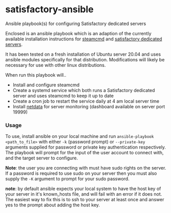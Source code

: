 # satisfactory-ansible
Ansible playbook(s) for configuring Satisfactory dedicated servers

Enclosed is an ansible playbook which is an adaption of the currently available installation instructions for [steamcmd](https://developer.valvesoftware.com/wiki/SteamCMD) and [satisfactory dedicated servers](https://satisfactory.fandom.com/wiki/Dedicated_servers).

It has been tested on a fresh installation of Ubuntu server 20.04 and uses ansible modules specifically for that distribution.  Modifications will likely be necessary for use with other linux distributions.

When run this playbook will..

* Install and configure steamcmd
* Create a systemd service which both runs a Satisfactory dedicated server and uses steamcmd to keep it up to date
* Create a cron job to restart the service daily at 4 am local server time
* Install [netdata](https://www.netdata.cloud/) for server monitoring (dashboard available on server port 19999)

### Usage
To use, install ansible on your local machine and run `ansible-playbook <path_to_file>` with either `-k` (password prompt) or `--private-key` arguments supplied for password or private key authentication respectively.  The playbook will prompt for the input of the user account to connect with, and the target server to configure.

**Note**: the user you are connecting with must have sudo rights on the server.  If a password is required to use sudo on your server then you must also supply the `-K` argument to prompt for your sudo password.

**note**: by default ansible expects your local system to have the host key of your server in it's known_hosts file, and will fail with an error if it does not.  The easiest way to fix this is to ssh to your server at least once and answer yes to the prompt about adding the host key.